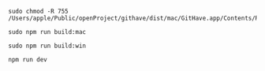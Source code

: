 ```shell
sudo chmod -R 755 /Users/apple/Public/openProject/githave/dist/mac/GitHave.app/Contents/Resources/app.asar.unpacked/bin/static/
```

```shell
sudo npm run build:mac
```

```shell
sudo npm run build:win
```

```shell
npm run dev
```
